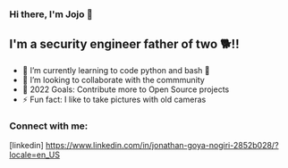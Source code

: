 ### Hi there, I'm Jojo 👋 

## I'm a security engineer father of two 🐕!!

- 🌱 I’m currently learning to code python and bash 🤣
- 👯 I’m looking to collaborate with the commmunity
- 🥅 2022 Goals: Contribute more to Open Source projects
- ⚡ Fun fact: I like to take pictures with old cameras

### Connect with me:

[linkedin] https://www.linkedin.com/in/jonathan-goya-nogiri-2852b028/?locale=en_US
